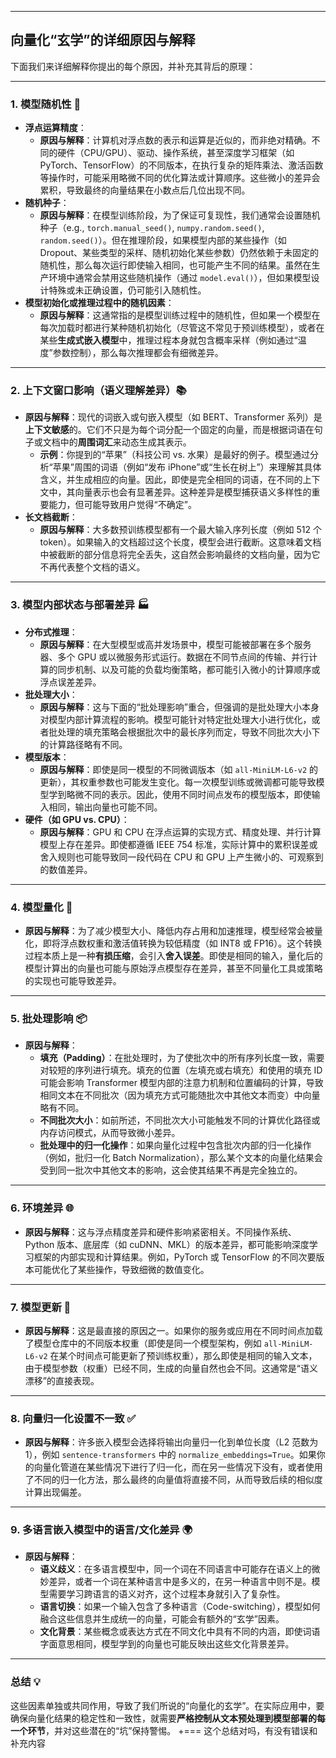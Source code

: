

---

## 向量化“玄学”的详细原因与解释

下面我们来详细解释你提出的每个原因，并补充其背后的原理：

---

### 1. 模型随机性 🎲

* **浮点运算精度**：
    * **原因与解释**：计算机对浮点数的表示和运算是近似的，而非绝对精确。不同的硬件（CPU/GPU）、驱动、操作系统，甚至深度学习框架（如 PyTorch、TensorFlow）的不同版本，在执行复杂的矩阵乘法、激活函数等操作时，可能采用略微不同的优化算法或计算顺序。这些微小的差异会累积，导致最终的向量结果在小数点后几位出现不同。
* **随机种子**：
    * **原因与解释**：在模型训练阶段，为了保证可复现性，我们通常会设置随机种子（e.g., `torch.manual_seed()`, `numpy.random.seed()`, `random.seed()`）。但在推理阶段，如果模型内部的某些操作（如 Dropout、某些类型的采样、随机初始化某些参数）仍然依赖于未固定的随机性，那么每次运行即使输入相同，也可能产生不同的结果。虽然在生产环境中通常会禁用这些随机操作（通过 `model.eval()`），但如果模型设计特殊或未正确设置，仍可能引入随机性。
* **模型初始化或推理过程中的随机因素**：
    * **原因与解释**：这通常指的是模型训练过程中的随机性，但如果一个模型在每次加载时都进行某种随机初始化（尽管这不常见于预训练模型），或者在某些**生成式嵌入模型**中，推理过程本身就包含概率采样（例如通过“温度”参数控制），那么每次推理都会有细微差异。

---

### 2. 上下文窗口影响（语义理解差异）📚

* **原因与解释**：现代的词嵌入或句嵌入模型（如 BERT、Transformer 系列）是**上下文敏感**的。它们不只是为每个词分配一个固定的向量，而是根据词语在句子或文档中的**周围词汇**来动态生成其表示。
    * **示例**：你提到的“苹果”（科技公司 vs. 水果）是最好的例子。模型通过分析“苹果”周围的词语（例如“发布 iPhone”或“生长在树上”）来理解其具体含义，并生成相应的向量。因此，即使是完全相同的词语，在不同的上下文中，其向量表示也会有显著差异。这种差异是模型捕获语义多样性的重要能力，但可能导致用户觉得“不确定”。
* **长文档截断**：
    * **原因与解释**：大多数预训练模型都有一个最大输入序列长度（例如 512 个 token）。如果输入的文档超过这个长度，模型会进行截断。这意味着文档中被截断的部分信息将完全丢失，这自然会影响最终的文档向量，因为它不再代表整个文档的语义。

---

### 3. 模型内部状态与部署差异 🏭

* **分布式推理**：
    * **原因与解释**：在大型模型或高并发场景中，模型可能被部署在多个服务器、多个 GPU 或以微服务形式运行。数据在不同节点间的传输、并行计算的同步机制、以及可能的负载均衡策略，都可能引入微小的计算顺序或浮点误差差异。
* **批处理大小**：
    * **原因与解释**：这与下面的“批处理影响”重合，但强调的是批处理大小本身对模型内部计算流程的影响。模型可能针对特定批处理大小进行优化，或者批处理的填充策略会根据批次中的最长序列而定，导致不同批次大小下的计算路径略有不同。
* **模型版本**：
    * **原因与解释**：即使是同一模型的不同微调版本（如 `all-MiniLM-L6-v2` 的更新），其权重参数也可能发生变化。每一次模型训练或微调都可能导致模型学到略微不同的表示。因此，使用不同时间点发布的模型版本，即使输入相同，输出向量也可能不同。
* **硬件（如 GPU vs. CPU）**：
    * **原因与解释**：GPU 和 CPU 在浮点运算的实现方式、精度处理、并行计算模型上存在差异。即使都遵循 IEEE 754 标准，实际计算中的累积误差或舍入规则也可能导致同一段代码在 CPU 和 GPU 上产生微小的、可观察到的数值差异。

---

### 4. 模型量化 📏

* **原因与解释**：为了减少模型大小、降低内存占用和加速推理，模型经常会被量化，即将浮点数权重和激活值转换为较低精度（如 INT8 或 FP16）。这个转换过程本质上是一种**有损压缩**，会引入**舍入误差**。即使是相同的输入，量化后的模型计算出的向量也可能与原始浮点模型存在差异，甚至不同量化工具或策略的实现也可能导致差异。

---

### 5. 批处理影响 📦

* **原因与解释**：
    * **填充（Padding）**：在批处理时，为了使批次中的所有序列长度一致，需要对较短的序列进行填充。填充的位置（左填充或右填充）和使用的填充 ID 可能会影响 Transformer 模型内部的注意力机制和位置编码的计算，导致相同文本在不同批次（因为填充方式可能随批次中其他文本而变）中向量略有不同。
    * **不同批次大小**：如前所述，不同批次大小可能触发不同的计算优化路径或内存访问模式，从而导致微小差异。
    * **批处理中的归一化操作**：如果向量化过程中包含批次内部的归一化操作（例如，批归一化 Batch Normalization），那么某个文本的向量化结果会受到同一批次中其他文本的影响，这会使其结果不再是完全独立的。

---

### 6. 环境差异 🌐

* **原因与解释**：这与浮点精度差异和硬件影响紧密相关。不同操作系统、Python 版本、底层库（如 cuDNN、MKL）的版本差异，都可能影响深度学习框架的内部实现和计算结果。例如，PyTorch 或 TensorFlow 的不同次要版本可能优化了某些操作，导致细微的数值变化。

---

### 7. 模型更新 🔄

* **原因与解释**：这是最直接的原因之一。如果你的服务或应用在不同时间点加载了模型仓库中的不同版本权重（即使是同一个模型架构，例如 `all-MiniLM-L6-v2` 在某个时间点可能更新了预训练权重），那么即使是相同的输入文本，由于模型参数（权重）已经不同，生成的向量自然也会不同。这通常是“语义漂移”的直接表现。

---

### 8. 向量归一化设置不一致 ✅

* **原因与解释**：许多嵌入模型会选择将输出向量归一化到单位长度（L2 范数为 1），例如 `sentence-transformers` 中的 `normalize_embeddings=True`。如果你的向量化管道在某些情况下进行了归一化，而在另一些情况下没有，或者使用了不同的归一化方法，那么最终的向量值将直接不同，从而导致后续的相似度计算出现偏差。

---

### 9. 多语言嵌入模型中的语言/文化差异 🌍

* **原因与解释**：
    * **语义歧义**：在多语言模型中，同一个词在不同语言中可能存在语义上的微妙差异，或者一个词在某种语言中是多义的，在另一种语言中则不是。模型需要学习跨语言的语义对齐，这个过程本身就引入了复杂性。
    * **语言切换**：如果一个输入包含了多种语言（Code-switching），模型如何融合这些信息并生成统一的向量，可能会有额外的“玄学”因素。
    * **文化背景**：某些概念或表达方式在不同文化中具有不同的内涵，即使词语字面意思相同，模型学到的向量也可能反映出这些文化背景差异。

---

### 总结 💡

这些因素单独或共同作用，导致了我们所说的“向量化的玄学”。在实际应用中，要确保向量化结果的稳定性和一致性，就需要**严格控制从文本预处理到模型部署的每一个环节**，并对这些潜在的“坑”保持警惕。
+===
这个总结对吗，有没有错误和补充内容
